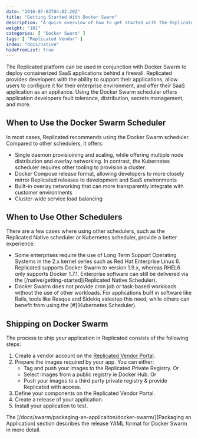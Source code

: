 ```yaml
---
date: "2016-07-03T04:02:20Z"
title: "Getting Started With Docker Swarm"
description: "A quick overview of how to get started with the Replicated Docker Swarm scheduler."
weight: "101"
categories: [ "Docker Swarm" ]
tags: [ "Replicated Vendor" ]
index: "docs/native"
hideFromList: true
---
```


The Replicated platform can be used in conjunction with Docker Swarm to deploy containerized SaaS applications behind a firewall. Replicated provides developers with the ability to support their applications, allow users to configure it for their enterprise environment, and offer their SaaS application as an appliance. Using the Docker Swarm scheduler offers application developers fault tolerance, distribution, secrets management, and more.

## When to Use the Docker Swarm Scheduler

In most cases, Replicated recommends using the Docker Swarm scheduler. Compared to other schedulers, it offers:

* Single daemon provisioining and scaling, while offering multiple node distribution and overlay networking. In contrast, the Kubernetes scheduler requires other tooling to provision a cluster.
* Docker Compose release format, allowing developers to more closely mirror Replicated releases to development and SaaS environments
* Built-in overlay networking that can more transparently integrate with customer environments
* Cluster-wide service load balancing

## When to Use Other Schedulers

There are a few cases where using other schedulers, such as the Replicated Native scheduler or Kubernetes scheduler, provide a better experience.

* Some enterprises require the use of Long Term Support Operating Systems in the 2.x kernel series such as Red Hat Enterprise Linux 6. Replicated supports Docker Swarm to version 1.9.x, whereas RHEL6 only supports Docker 1.7.1. Enterprise software can still be delivered via the [/native/getting-started](Replicated Native Scheduler).
* Docker Swarm does not provide cron job or task-based workloads without the use of other workloads. For applications built in software like Rails, tools like Resque and Sidekiq sidestep this need, while others can benefit from using the [#](Kubernetes Scheduler).

## Shipping on Docker Swarm

The process to ship your application in Replicated consists of the following steps:

1. Create a vendor account on the [Replicated Vendor Portal](https://vendor.replicated.com/signup).
1. Prepare the images required by your app. You can either:
   * Tag and push your images to the Replicated Private Registry. Or
   * Select images from a public registry ie Docker Hub. Or
   * Push your images to a third party private registry & provide Replicated with access.
1. Define your components on the Replicated Vendor Portal.
1. Create a release of your application.
1. Install your application to test.

The [/docs/swarm/packaging-an-applicaiton/docker-swarm/](Packaging an Application) section describes the release YAML format for Docker Swarm in more detail.
